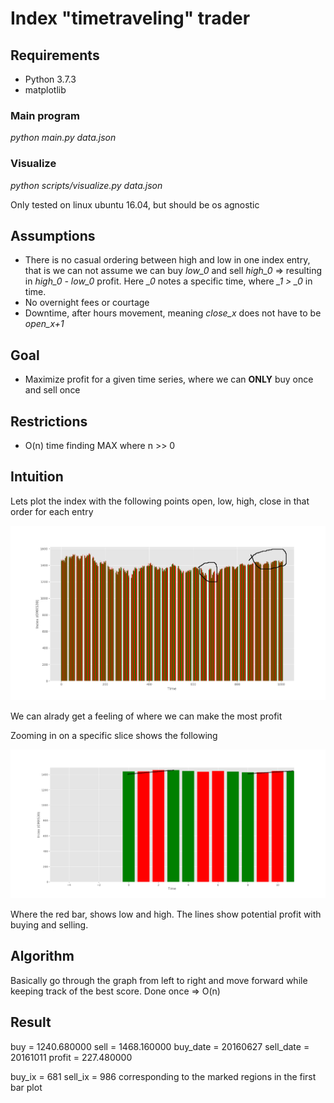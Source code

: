 # Index "timetraveling" trader 
## Requirements
* Python 3.7.3
* matplotlib

### Main program
*python main.py data.json*

### Visualize
*python scripts/visualize.py data.json*

Only tested on linux ubuntu 16.04, but should be os agnostic

## Assumptions
* There is no casual ordering between high and low in one index entry, that is we can not assume we can buy *low_0* and sell *high_0* => resulting in *high_0 - low_0* profit. Here *_0* notes a specific time, where *_1 > _0* in time.
* No overnight fees or courtage
* Downtime, after hours movement, meaning *close_x* does not have to be *open_x+1*

## Goal
* Maximize profit for a given time series, where we can **ONLY** buy once and sell once

## Restrictions
* O(n) time finding MAX where n >> 0

## Intuition
Lets plot the index with the following points open, low, high, close in that order for each entry

![omxs30](imgs/omxs30.png)

We can alrady get a feeling of where we can make the most profit

Zooming in on a specific slice shows the following

![omxs30](imgs/omxs30_slice.png)

Where the red bar, shows low and high. The lines show potential profit with buying and selling.

## Algorithm

Basically go through the graph from left to right and move forward while keeping track of the best score. Done once => O(n)

## Result
buy = 1240.680000 sell = 1468.160000
buy_date = 20160627 sell_date = 20161011
profit = 227.480000

buy_ix = 681 sell_ix = 986
corresponding to the marked regions in the first bar plot